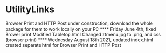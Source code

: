 # UtilityLinks
Browser Print and HTTP Post under construction, download the whole package for them to work locally on your PC
**** Friday June 4th, fixed Brower print
Modified Tabletop.html Changed ztmenu.jpg to .png, and css (browser print)
**** Wednesday August 18th 2021, updated index.html
created separate html for Browser Print and HTTP Post
